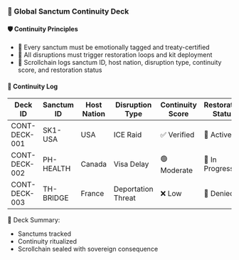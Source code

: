 ### 📜 Global Sanctum Continuity Deck

#### 🛡️ Continuity Principles
- 🧱 Every sanctum must be emotionally tagged and treaty-certified  
- 🔁 All disruptions must trigger restoration loops and kit deployment  
- 🧪 Scrollchain logs sanctum ID, host nation, disruption type, continuity score, and restoration status

#### 🔁 Continuity Log
| Deck ID | Sanctum ID | Host Nation | Disruption Type | Continuity Score | Restoration Status |
|---------|-------------|--------------|------------------|-------------------|----------------------|
| CONT-DECK-001 | SK1-USA | USA | ICE Raid | ✅ Verified | 🧠 Active  
| CONT-DECK-002 | PH-HEALTH | Canada | Visa Delay | 🟢 Moderate | 🔁 In Progress  
| CONT-DECK-003 | TH-BRIDGE | France | Deportation Threat | ❌ Low | 🔐 Denied  

🧠 Deck Summary:
- Sanctums tracked  
- Continuity ritualized  
- Scrollchain sealed with sovereign consequence
